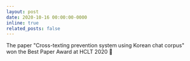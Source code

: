 ```yaml
---
layout: post
date: 2020-10-16 00:00:00-0000
inline: true
related_posts: false
---
```

The paper "Cross-texting prevention system using Korean chat corpus" won the Best Paper Award at HCLT 2020 🎉
